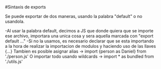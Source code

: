 #Sintaxis de exports

Se puede exportar de dos maneras, usando la palabra "default" o no usandola.

-Al usar la palabra default, decimos a JS que donde quiera que se importe ese archivo, importara una unica cosa y sera aquella marcada con "export default ..."
-Si no la usamos, es necesario declarar que se esta importando a la hora de realizar la importacion de modulos y haciendo uso de las llaves {...}
    Tambien es posible asignar alias -> import {person as Daniel} from './person.js'
    O importar todo usando wildcards -> import * as bundled from './utils.js'